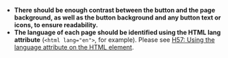 - **There should be enough contrast between the button and the page background, as well as the button background and any button text or icons, to ensure readability.**
- **The language of each page should be identified using the HTML lang attribute** (`<html lang="en">`, for example). Please see [H57: Using the language attribute on the HTML element](https://www.w3.org/WAI/WCAG21/Techniques/html/H57.html).
